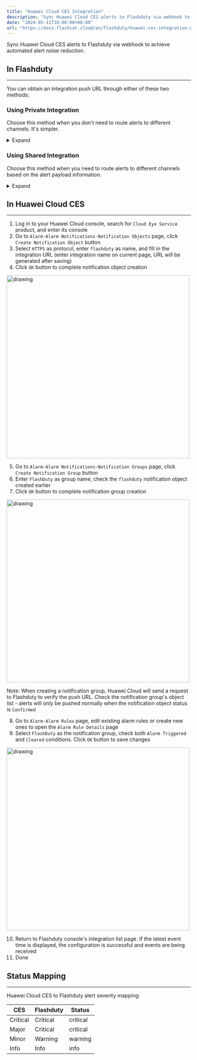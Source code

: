 ```yaml
---
title: "Huawei Cloud CES Integration"
description: "Sync Huawei Cloud CES alerts to Flashduty via webhook to achieve automated alert noise reduction"
date: "2024-05-11T10:00:00+08:00"
url: "https://docs.flashcat.cloud/en/flashduty/huawei-ces-integration-guide"
---
```


Sync Huawei Cloud CES alerts to Flashduty via webhook to achieve automated alert noise reduction.

<div class="hide">

## In Flashduty
---
You can obtain an integration push URL through either of these two methods:

### Using Private Integration

Choose this method when you don't need to route alerts to different channels. It's simpler.

<details>
  <summary>Expand</summary>
  
  1. Go to the Flashduty console, select **Channel**, and enter a channel's details page
  2. Select the **Integrations** tab, click **Add Integration** to enter the integration page
  3. Choose **Huawei Cloud CES** integration and click **Save** to generate a card
  4. Click the generated card to view the **push URL**, copy it for later use, and you're done
  
</details>

### Using Shared Integration

Choose this method when you need to route alerts to different channels based on the alert payload information.

<details>
  <summary>Expand</summary>
  
  1. Go to the Flashduty console, select **Integration Center=>Alerts** to enter the integration selection page
  2. Select **Huawei Cloud CES** integration:
        - **Integration Name**: Define a name for this integration
  3. Click **Save** and copy the newly generated **push URL** for later use
  4. Click **Create Route** to configure routing rules for the integration. You can match different alerts to different channels based on conditions, or set a default channel as a fallback, and adjust as needed later
  5. Done
    
</details>
</div>

## In Huawei Cloud CES
---
<div class="md-block">

1. Log in to your Huawei Cloud console, search for `Cloud Eye Service` product, and enter its console
2. Go to `Alarm-Alarm Notifications-Notification Objects` page, click `Create Notification Object` button
3. Select `HTTPS` as protocol, enter `flashduty` as name, and fill in the integration URL (enter integration name on current page, URL will be generated after saving)
4. Click `OK` button to complete notification object creation

<img src="https://download.flashcat.cloud/flashduty/doc/en/hw/hw-1.png" alt="drawing" width="500"/>

5. Go to `Alarm-Alarm Notifications-Notification Groups` page, click `Create Notification Group` button
6. Enter `FlashDuty` as group name, check the `flashduty` notification object created earlier
7. Click `OK` button to complete notification group creation

<img src="https://download.flashcat.cloud/flashduty/doc/en/hw/hw-2.png" alt="drawing" width="500"/>

Note: When creating a notification group, Huawei Cloud will send a request to Flashduty to verify the push URL. Check the notification group's object list - alerts will only be pushed normally when the notification object status is `Confirmed`

8. Go to `Alarm-Alarm Rules` page, edit existing alarm rules or create new ones to open the `Alarm Rule Details` page
9. Select `FlashDuty` as the notification group, check both `Alarm Triggered` and `Cleared` conditions. Click `OK` button to save changes

<img src="https://download.flashcat.cloud/flashduty/doc/en/hw/hw-3.png" alt="drawing" width="500"/>

10. Return to Flashduty console's integration list page. If the latest event time is displayed, the configuration is successful and events are being received
11. Done

</div>

## Status Mapping
---
<div class="md-block">

Huawei Cloud CES to Flashduty alert severity mapping:

| CES      | Flashduty | Status   |
| -------- | --------- | -------- |
| Critical | Critical  | critical |
| Major    | Critical  | critical |
| Minor    | Warning   | warning  |
| Info     | Info      | info     |

</div>
